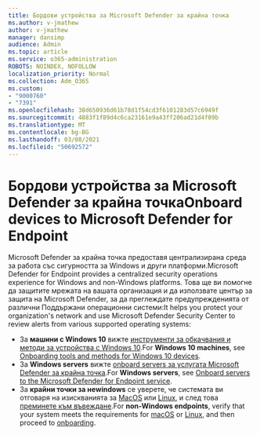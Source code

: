 ```yaml
---
title: Бордови устройства за Microsoft Defender за крайна точка
ms.author: v-jmathew
author: v-jmathew
manager: dansimp
audience: Admin
ms.topic: article
ms.service: o365-administration
ROBOTS: NOINDEX, NOFOLLOW
localization_priority: Normal
ms.collection: Adm_O365
ms.custom:
- "9000760"
- "7391"
ms.openlocfilehash: 38d650936d61b78d1f54cd3f6101283d57c6949f
ms.sourcegitcommit: 4883f1f89d4c6ca23161e9a43ff206ad21d4f09b
ms.translationtype: MT
ms.contentlocale: bg-BG
ms.lasthandoff: 03/08/2021
ms.locfileid: "50692572"
---
```

# <a name="onboard-devices-to-microsoft-defender-for-endpoint"></a><span data-ttu-id="0d929-102">Бордови устройства за Microsoft Defender за крайна точка</span><span class="sxs-lookup"><span data-stu-id="0d929-102">Onboard devices to Microsoft Defender for Endpoint</span></span>

<span data-ttu-id="0d929-103">Microsoft Defender за крайна точка предоставя централизирана среда за работа със сигурността за Windows и други платформи.</span><span class="sxs-lookup"><span data-stu-id="0d929-103">Microsoft Defender for Endpoint provides a centralized security operations experience for Windows and non-Windows platforms.</span></span> <span data-ttu-id="0d929-104">Това ще ви помогне да защитите мрежата на вашата организация и да използвате център за защита на Microsoft Defender, за да преглеждате предупрежденията от различни Поддържани операционни системи:</span><span class="sxs-lookup"><span data-stu-id="0d929-104">It helps you protect your organization's network and use Microsoft Defender Security Center to review alerts from various supported operating systems:</span></span>

- <span data-ttu-id="0d929-105">За **машини с Windows 10** вижте [инструменти за обкачвания и методи за устройства с Windows 10](https://go.microsoft.com/fwlink/?linkid=2143460).</span><span class="sxs-lookup"><span data-stu-id="0d929-105">For **Windows 10 machines**, see [Onboarding tools and methods for Windows 10 devices](https://go.microsoft.com/fwlink/?linkid=2143460).</span></span>
- <span data-ttu-id="0d929-106">За **Windows servers** вижте [onboard servers за услугата Microsoft Defender за крайна точка](https://go.microsoft.com/fwlink/?linkid=2143627).</span><span class="sxs-lookup"><span data-stu-id="0d929-106">For **Windows servers**, see [Onboard servers to the Microsoft Defender for Endpoint service](https://go.microsoft.com/fwlink/?linkid=2143627).</span></span>
- <span data-ttu-id="0d929-107">За **крайни точки за неwindows** се уверете, че системата ви отговаря на изискванията за [MacOS](https://go.microsoft.com/fwlink/?linkid=2143461) или [Linux](https://go.microsoft.com/fwlink/?linkid=2143462), и след това [преминете към въвеждане](https://go.microsoft.com/fwlink/?linkid=2143628).</span><span class="sxs-lookup"><span data-stu-id="0d929-107">For **non-Windows endpoints**, verify that your system meets the requirements for [macOS](https://go.microsoft.com/fwlink/?linkid=2143461) or [Linux](https://go.microsoft.com/fwlink/?linkid=2143462), and then proceed to [onboarding](https://go.microsoft.com/fwlink/?linkid=2143628).</span></span>
